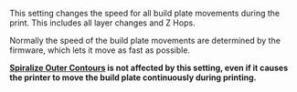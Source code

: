 This setting changes the speed for all build plate movements during the print. This includes all layer changes and Z Hops.

Normally the speed of the build plate movements are determined by the firmware, which lets it move as fast as possible.

**[Spiralize Outer Contours](magic_spiralize) is not affected by this setting, even if it causes the printer to move the build plate continuously during printing.**